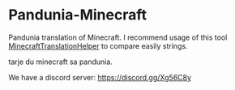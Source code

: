 # Pandunia-Minecraft
 
Pandunia translation of Minecraft. I recommend usage of this tool [MinecraftTranslationHelper](https://github.com/Pyrofab/MinecraftTranslationHelper) to compare easily strings.

tarje du minecraft sa pandunia.

We have a discord server: https://discord.gg/Xg56C8y
